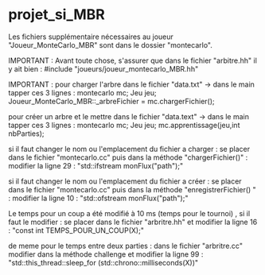 # projet_si_MBR

Les fichiers supplémentaire nécessaires au joueur "Joueur_MonteCarlo_MBR" sont dans le dossier "montecarlo".

IMPORTANT : Avant toute chose, s'assurer que dans le fichier "arbitre.hh" il y ait bien : 
#include "joueurs/joueur_montecarlo_MBR.hh"

IMPORTANT : pour charger l'arbre dans le fichier "data.txt" -> dans le main tapper ces 3 lignes :
    montecarlo mc;
    Jeu jeu;
    Joueur_MonteCarlo_MBR::_arbreFichier = mc.chargerFichier();
    
pour créer un arbre et le mettre dans le fichier "data.text" -> dans le main tapper ces 3 lignes :
    montecarlo mc;
    Jeu jeu;
    mc.apprentissage(jeu,int nbParties);
    
si il faut changer le nom ou l'emplacement du fichier a charger :
se placer dans le fichier "montecarlo.cc" puis dans la méthode "chargerFichier()" :
modifier la ligne 29 : "std::ifstream monFlux("path");"

si il faut changer le nom ou l'emplacement du fichier a créer :
se placer dans le fichier "montecarlo.cc" puis dans la méthode "enregistrerFichier() " :
modifier la ligne 10 : "std::ofstream monFlux("path");"

    
Le temps pour un coup a été modifié à 10 ms (temps pour le tournoi) , si il faut le modifier :
se placer dans le fichier "arbritre.hh" et modifier la ligne  16 : "const int TEMPS_POUR_UN_COUP(X);"

de meme pour le temps entre deux parties : dans le fichier "arbritre.cc" modifier dans la 
méthode challenge et modifier la ligne 99 : "std::this_thread::sleep_for (std::chrono::milliseconds(X))" 
